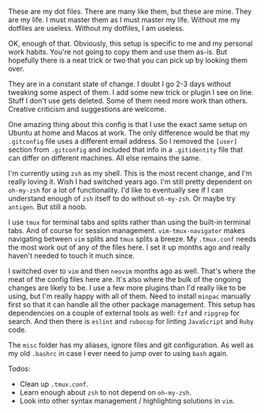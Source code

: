 These are my dot files. There are many like them, but these are mine. They are my life. I must master them as I must master my life.  Without me my dotfiles are useless.  Without my dotfiles, I am useless.

OK, enough of that. Obviously, this setup is specific to me and my personal work habits. You're not going to copy them and use them as-is. But hopefully there is a neat trick or two that you can pick up by looking them over.

They are in a constant state of change. I doubt I go 2-3 days without tweaking some aspect of them. I add some new trick or plugin I see on line. Stuff I don't use gets deleted. Some of them need more work than others. Creative criticism and suggestions are welcome.

One amazing thing about this config is that I use the exact same setup on Ubuntu at home and Macos at work. The only difference would be that my `.gitconfig` file uses a different email address. So I removed the `[user]` section from `.gitconfig` and included that info in a `.gitidentity` file that can differ on different machines. All else remains the same.

I'm currently using `zsh` as my shell. This is the most recent change, and I'm really loving it. Wish I had switched years ago. I'm still pretty dependent on `oh-my-zsh` for a lot of functionality. I'd like to eventually see if I can understand enough of `zsh` itself to do without `oh-my-zsh`. Or maybe try `antigen`. But still a noob.

I use `tmux` for terminal tabs and splits rather than using the built-in terminal tabs. And of course for session management. `vim-tmux-navigator` makes navigating between `vim` splits and `tmux` splits a breeze. My `.tmux.conf` needs the most work out of any of the files here. I set it up months ago and really haven't needed to touch it much since.

I switched over to `vim` and then `neovim` months ago as well. That's where the meat of the config files here are. It's also where the bulk of the ongoing changes are likely to be. I use a few more plugins than I'd really like to be using, but I'm really happy with all of them. Need to install `minpac` manually first so that it can handle all the other package management. This setup has dependencies on a couple of external tools as well: `fzf` and `ripgrep` for search. And then there is `eslint` and `rubocop` for linting `JavaScript` and `Ruby` code.

The `misc` folder has my aliases, ignore files and git configuration. As well as my old `.bashrc` in case I ever need to jump over to using `bash` again.

Todos:
* Clean up `.tmux.conf`.
* Learn enough about `zsh` to not depend on `oh-my-zsh`.
* Look into other syntax management / highlighting solutions in `vim`.
